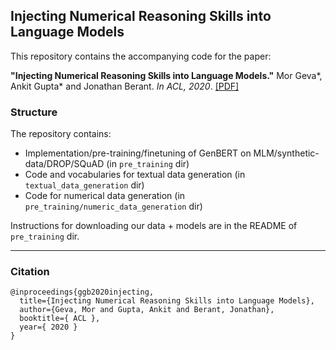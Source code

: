 ## Injecting Numerical Reasoning Skills into Language Models

This repository contains the accompanying code for the paper:

**"Injecting Numerical Reasoning Skills into Language Models."** Mor Geva*, Ankit Gupta* and Jonathan Berant. *In ACL, 2020*.
[[PDF]](https://arxiv.org/pdf/2004.04487.pdf)


### Structure
The repository contains:
* Implementation/pre-training/finetuning of GenBERT on MLM/synthetic-data/DROP/SQuAD (in `pre_training` dir)
* Code and vocabularies for textual data generation (in `textual_data_generation` dir)
* Code for numerical data generation (in `pre_training/numeric_data_generation` dir)   

Instructions for downloading our data + models are in the README of `pre_training` dir.

---
### Citation
```
@inproceedings{ggb2020injecting,
  title={Injecting Numerical Reasoning Skills into Language Models},
  author={Geva, Mor and Gupta, Ankit and Berant, Jonathan},
  booktitle={ ACL },
  year={ 2020 }
}
```
